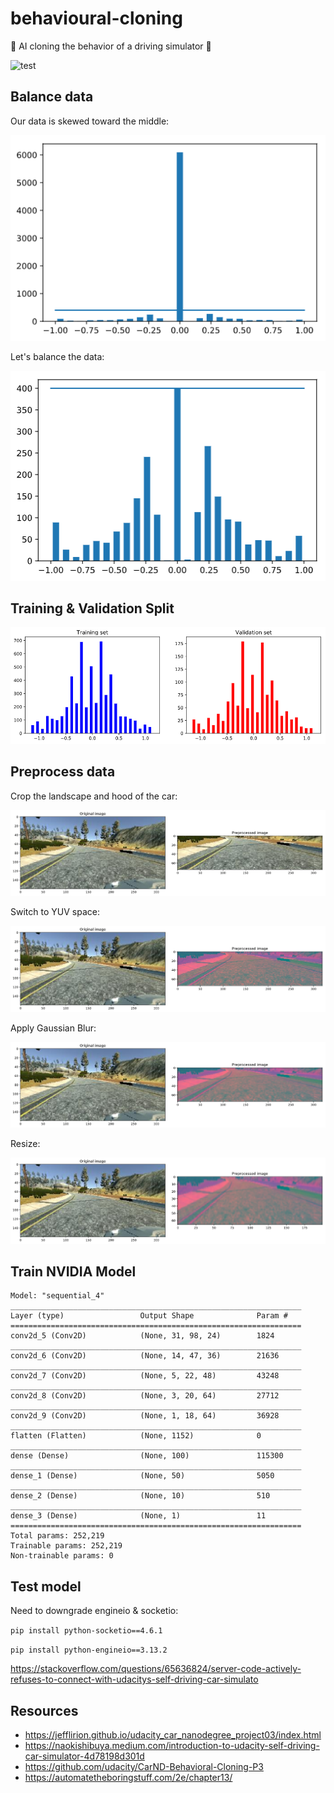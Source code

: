 # behavioural-cloning
🤖 AI cloning the behavior of a driving simulator 🚗

![test](img/behavioural-cloning.gif)

## Balance data

Our data is skewed toward the middle:

![skewed](img/skewed.png)

Let's balance the data:

![balanced](img/balanced.png)

## Training & Validation Split

![split](img/split.png)

## Preprocess data

Crop the landscape and hood of the car:

![preprocess](img/preprocess.png)

Switch to YUV space:

![preprocess2](img/preprocess2.png)

Apply Gaussian Blur:

![preprocess3](img/preprocess3.png)

Resize: 

![preprocess4](img/preprocess4.png)

## Train NVIDIA Model
```
Model: "sequential_4"
_________________________________________________________________
Layer (type)                 Output Shape              Param #   
=================================================================
conv2d_5 (Conv2D)            (None, 31, 98, 24)        1824      
_________________________________________________________________
conv2d_6 (Conv2D)            (None, 14, 47, 36)        21636     
_________________________________________________________________
conv2d_7 (Conv2D)            (None, 5, 22, 48)         43248     
_________________________________________________________________
conv2d_8 (Conv2D)            (None, 3, 20, 64)         27712     
_________________________________________________________________
conv2d_9 (Conv2D)            (None, 1, 18, 64)         36928     
_________________________________________________________________
flatten (Flatten)            (None, 1152)              0         
_________________________________________________________________
dense (Dense)                (None, 100)               115300    
_________________________________________________________________
dense_1 (Dense)              (None, 50)                5050      
_________________________________________________________________
dense_2 (Dense)              (None, 10)                510       
_________________________________________________________________
dense_3 (Dense)              (None, 1)                 11        
=================================================================
Total params: 252,219
Trainable params: 252,219
Non-trainable params: 0
```

## Test model


Need to downgrade engineio & socketio:

`pip install python-socketio==4.6.1`

`pip install python-engineio==3.13.2`

https://stackoverflow.com/questions/65636824/server-code-actively-refuses-to-connect-with-udacitys-self-driving-car-simulato


## Resources

* https://jefflirion.github.io/udacity_car_nanodegree_project03/index.html
* https://naokishibuya.medium.com/introduction-to-udacity-self-driving-car-simulator-4d78198d301d
* https://github.com/udacity/CarND-Behavioral-Cloning-P3
* https://automatetheboringstuff.com/2e/chapter13/

